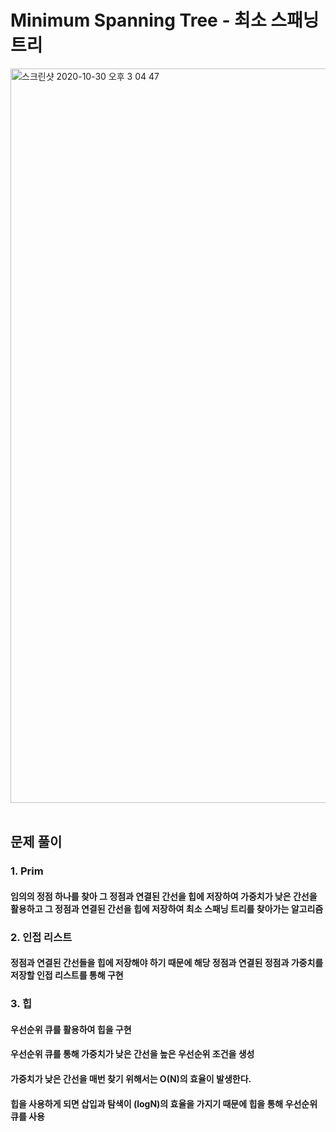 # Minimum Spanning Tree - 최소 스패닝 트리
<img width="1175" alt="스크린샷 2020-10-30 오후 3 04 47" src="https://user-images.githubusercontent.com/42570260/97666643-70e50680-1ac1-11eb-9eb9-0c174f01d347.png">
</br></br>

## 문제 풀이
### 1. Prim
#### 임의의 정점 하나를 찾아 그 정점과 연결된 간선을 힙에 저장하여 가중치가 낮은 간선을 활용하고 그 정점과 연결된 간선을 힙에 저장하여 최소 스패닝 트리를 찾아가는 알고리즘
### 2. 인접 리스트
#### 정점과 연결된 간선들을 힙에 저장해야 하기 때문에 해당 정점과 연결된 정점과 가중치를 저장할 인접 리스트를 통해 구현
### 3. 힙
#### 우선순위 큐를 활용하여 힙을 구현
#### 우선순위 큐를 통해 가중치가 낮은 간선을 높은 우선순위 조건을 생성
#### 가중치가 낮은 간선을 매번 찾기 위해서는 O(N)의 효율이 발생한다.
#### 힙을 사용하게 되면 삽입과 탐색이 (logN)의 효율을 가지기 때문에 힙을 통해 우선순위 큐를 사용

